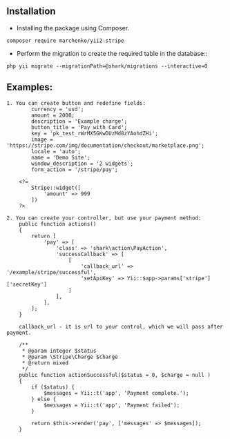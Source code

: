 Installation
--------------------------------------------------------------------------
* Installing the package using Composer.
```
composer require marchenko/yii2-stripe
```
* Perform the migration to create the required table in the database::
```
php yii migrate --migrationPath=@shark/migrations --interactive=0
```

Examples:
--------------------------------------------------------------------------
```
1. You can create button and redefine fields:
        currency = 'usd';
        amount = 2000;
        description = 'Example charge';
        button_title = 'Pay with Card';
        key = 'pk_test_rWrMX5GKwDUzMd8zYAohdZHi';
        image = 'https://stripe.com/img/documentation/checkout/marketplace.png';
        locale = 'auto';
        name = 'Demo Site';
        window_description = '2 widgets';
        form_action = '/stripe/pay';
            
    <?=
        Stripe::widget([
            'amount' => 999
        ])
    ?>
```
```
2. You can create your controller, but use your payment method:
    public function actions()
    {
        return [
            'pay' => [
                'class' => 'shark\action\PayAction',
                'successCallback' => [
                    [
                        'callback_url' => '/example/stripe/successful',
                        'setApiKey' => Yii::$app->params['stripe']['secretKey']
                    ]
                ],
            ],
        ];
    }
    
    callback_url - it is url to your control, which we will pass after payment.
    
    /**
     * @param integer $status
     * @param \Stripe\Charge $charge
     * @return mixed
     */
    public function actionSuccessful($status = 0, $charge = null )
    {
        if ($status) {
            $messages = Yii::t('app', 'Payment complete.');
        } else {
            $messages = Yii::t('app', 'Payment failed');
        }

        return $this->render('pay', ['messages' => $messages]);
    }
            

```

